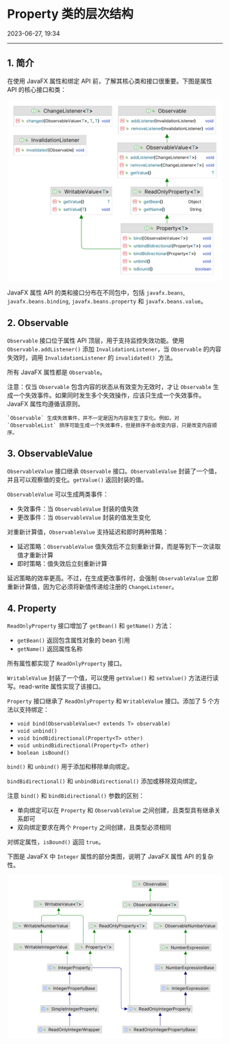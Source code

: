 # Property 类的层次结构

2023-06-27, 19:34
****
## 1. 简介

在使用 JavaFX 属性和绑定 API 前，了解其核心类和接口很重要。下图是属性 API 的核心接口和类：

![](images/2023-06-27-16-57-59.png)

JavaFX 属性 API 的类和接口分布在不同包中，包括 `javafx.beans`, `javafx.beans.binding`, `javafx.beans.property` 和 `javafx.beans.value`。

## 2. Observable

`Observable` 接口位于属性 API 顶层，用于支持监控失效功能。使用 `Observable.addListener()` 添加 `InvalidationListener`，当 `Observable` 的内容失效时，调用 `InvalidationListener` 的 `invalidated() `方法。

所有 JavaFX 属性都是 `Observable`。

注意：仅当 `Observable` 包含内容的状态从有效变为无效时，才让 `Observable` 生成一个失效事件。如果同时发生多个失效操作，应该只生成一个失效事件。JavaFX 属性均遵循该原则。 

```ad-tip
`Observable` 生成失效事件，并不一定是因为内容发生了变化。例如，对 `ObservableList` 排序可能生成一个失效事件，但是排序不会改变内容，只是改变内容顺序。
```

## 3. ObservableValue

`ObservableValue` 接口继承 `Observable` 接口。`ObservableValue` 封装了一个值，并且可以观察值的变化。`getValue()` 返回封装的值。

`ObservableValue` 可以生成两类事件：

- 失效事件：当 `ObservableValue` 封装的值失效
- 更改事件：当 `ObservableValue` 封装的值发生变化

对重新计算值，`ObservableValue` 支持延迟和即时两种策略：

- 延迟策略：`ObservableValue` 值失效后不立刻重新计算，而是等到下一次读取值才重新计算
- 即时策略：值失效后立刻重新计算

延迟策略的效率更高。不过，在生成更改事件时，会强制 `ObservableValue` 立即重新计算值，因为它必须将新值传递给注册的 `ChangeListener`。

## 4. Property

`ReadOnlyProperty` 接口增加了 `getBean()` 和 `getName()` 方法：

- `getBean()` 返回包含属性对象的 bean 引用
- `getName()` 返回属性名称

所有属性都实现了 `ReadOnlyProperty` 接口。

`WritableValue` 封装了一个值，可以使用 `getValue()` 和 `setValue()` 方法进行读写。read-write 属性实现了该接口。

`Property` 接口继承了 `ReadOnlyProperty` 和 `WritableValue` 接口。添加了 5 个方法以支持绑定：

- `void bind(ObservableValue<? extends T> observable)`
- `void unbind()`
- `void bindBidirectional(Property<T> other)`
- `void unbindBidirectional(Property<T> other)`
- `boolean isBound()`

`bind()` 和 `unbind()` 用于添加和移除单向绑定。

`bindBidirectional()` 和 `unbindBidirectional()` 添加或移除双向绑定。

注意 `bind()` 和 `bindBidirectional()` 参数的区别：

- 单向绑定可以在 `Property` 和 `ObservableValue` 之间创建，且类型具有继承关系即可
- 双向绑定要求在两个 `Property` 之间创建，且类型必须相同

对绑定属性，`isBound()` 返回 `true`。

下图是 JavaFX 中 `Integer` 属性的部分类图，说明了 JavaFX 属性 API 的复杂性。

![](images/2023-06-27-19-33-02.png)

